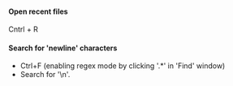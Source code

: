#### Open recent files

Cntrl + R

#### Search for 'newline' characters
* Ctrl+F (enabling regex mode by clicking '.*' in 'Find' window)
* Search for '\n'.